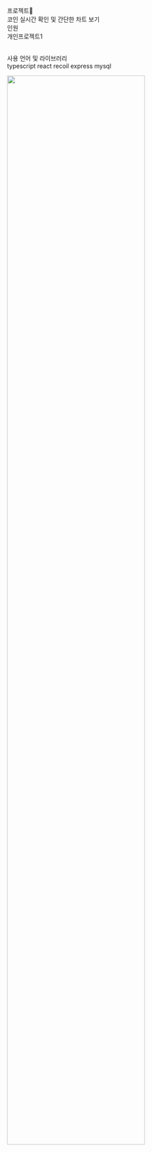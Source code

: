 프로젝트<br>
코인 실시간 확인 및 간단한 차트 보기
<br>
인원<br>
개인프로젝트1

<br>사용 언어 및 라이브러리
<br>
typescript
react 
recoil
express 
mysql




<img width="80%" src="https://github.com/ChoiTobin/crypto-project/assets/87680494/f2377215-f6bf-414c-add0-938e7472dc2d.gif"/>
